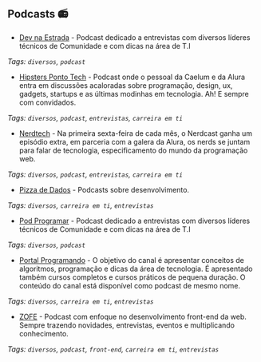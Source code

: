 ## Podcasts 📻

- [Dev na Estrada](https://bit.ly/2r0BjXn) - Podcast dedicado a entrevistas com diversos líderes técnicos de Comunidade e com dicas na área de T.I

_Tags: `diversos`, `podcast`_

- [Hipsters Ponto Tech](https://bit.ly/2Sgt5Hf) - Podcast onde o pessoal da Caelum e da Alura entra em discussões acaloradas sobre programação, design, ux, gadgets, startups e as últimas modinhas em tecnologia. Ah! E sempre com convidados.

_Tags: `diversos`, `podcast`, `entrevistas`, `carreira em ti`_

- [Nerdtech](https://bit.ly/2GGknRw) - Na primeira sexta-feira de cada mês, o Nerdcast ganha um episódio extra, em parceria com a galera da Alura, os nerds se juntam para falar de tecnologia, especificamento do mundo da programação web.

_Tags: `diversos`, `podcast`, `entrevistas`, `carreira em ti`_

- [Pizza de Dados](https://www.youtube.com/channel/UCqOX4hl_9DJ5Zmzh8MpgL9A) - Podcasts sobre desenvolvimento.

_Tags: `diversos`, `carreira em ti`, `entrevistas`_

- [Pod Programar](https://bit.ly/2T6Z64L) - Podcast dedicado a entrevistas com diversos líderes técnicos de Comunidade e com dicas na área de T.I

_Tags: `diversos`, `podcast`_

- [Portal Programando](https://www.youtube.com/PortalProgramando) - O objetivo do canal é apresentar conceitos de algoritmos, programação e dicas da área de tecnologia. É apresentado também cursos completos e cursos práticos de pequena duração. O conteúdo do canal está disponível como podcast de mesmo nome.

_Tags: `diversos`, `carreira em ti`, `entrevistas`_

- [ZOFE](https://bit.ly/2ReNgIG) - Podcast com enfoque no desenvolvimento front-end da web. Sempre trazendo novidades, entrevistas, eventos e multiplicando conhecimento.

_Tags: `diversos`, `podcast`, `front-end`, `carreira em ti`, `entrevistas`_
